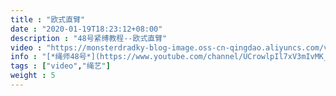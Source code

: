 ```yaml
---
title : "欧式直臂"
date : "2020-01-19T18:23:12+08:00"
description : "48号紧缚教程--欧式直臂"
video : "https://monsterdradky-blog-image.oss-cn-qingdao.aliyuncs.com/video/%E6%AC%A7%E5%BC%8F%E7%9B%B4%E8%87%82.mp4"
info : "[*绳师48号*](https://www.youtube.com/channel/UCrowlpIl7xV3mIvMK_SqWLg) (2019,欧式直臂)"
tags : ["video","绳艺"]
weight : 5
---
```

